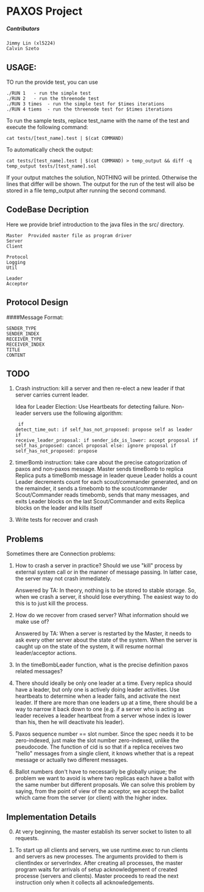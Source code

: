 PAXOS Project 
=============

##### Contributors

 	Jimmy Lin (xl5224)
 	Calvin Szeto 

USAGE:
---------------
TO run the provide test, you can use

    ./RUN 1   - run the simple test
    ./RUN 2   - run the threenode test
    ./RUN 3 times  - run the simple test for $times iterations
    ./RUN 4 tiems  - run the threenode test for $times iterations

To run the sample tests, replace test_name with the name of the test and execute the following command:

	cat tests/[test_name].test | $(cat COMMAND)

To automatically check the output:

	cat tests/[test_name].test | $(cat COMMAND) > temp_output && diff -q temp_output tests/[test_name].sol

If your output matches the solution, NOTHING will be printed. Otherwise the lines that differ will be shown. 
The output for the run of the test will also be stored in a file temp_output after running the second command.

CodeBase Decription
------------------
Here we provide brief introduction to the java files in the src/ directory.

	Master  Provided master file as program driver
	Server
	Client
	
	Protocol
	Logging
	Util

	Leader
	Acceptor

Protocol Design
----------------

####Message Format: 

	SENDER_TYPE 
	SENDER_INDEX
	RECEIVER_TYPE
	RECEIVER_INDEX
	TITLE
	CONTENT


TODO
----------------
1. Crash instruction: kill a server and then re-elect a new leader if that server carries current leader.

    Idea for Leader Election:
        Use Heartbeats for detecting failure.
        Non-leader servers use the following algorithm:
        <pre><code>
            if detect_time_out:
                if self_has_not_proposed:
                    propose self as leader
            if receive_leader_proposal:
                if sender_idx_is_lower:
                    accept proposal
                    if self_has_proposed:
                        cancel proposal
                else:
                    ignore proposal
                    if self_has_not_proposed:
                        propose
        </pre></code>
    

2. timerBomb instruction: take care about the precise catogorization of paxos and non-paxos message.
    Master sends timeBomb to replica
    Replica puts a timeBomb message in leader queue
    Leader holds a count
    Leader decrements count for each scout/commander generated, and on the remainder, it sends a timebomb to the scout/commander
    Scout/Commander reads timebomb, sends that many messages, and exits
    Leader blocks on the last Scout/Commander and exits
    Replica blocks on the leader and kills itself
4. Write tests for recover and crash

Problems
---------------

Sometimes there are Connection problems:

1. How to crash a server in practice? Should we use "kill" process by external system call or in the manner of message passing. In latter case, the server may not crash immediately. 
    
    Answered by TA: In theory, nothing is to be stored to stable storage. So, when we crash a server, it should lose everything. The easiest way to do this is to just kill the process.
    
2. How do we recover from crased server? What information should we make use of?

    Answered by TA: When a server is restarted by the Master, it needs to ask every other server about the state of the system. When the server is caught up on the state of the system, it will resume normal leader/acceptor actions.

3. In the timeBombLeader function, what is the precise definition paxos related messages? 

4. There should ideally be only one leader at a time. Every replica should have a leader, but only one is actively doing leader activities. Use heartbeats to determine when a leader fails, and activate the next leader. If there are more than one leaders up at a time, there should be a way to narrow it back down to one (e.g. if a server who is acting as leader receives a leader heartbeat from a server whose index is lower than his, then he will deactivate his leader).

5. Paxos sequence number == slot number. Since the spec needs it to be zero-indexed, just make the slot number zero-indexed, unlike the pseudocode. The function of cid is so that if a replica receives two "hello" messages from a single client, it knows whether that is a repeat message or actually two different messages. 

6. Ballot numbers don't have to necessarily be globally unique; the problem we want to avoid is where two replicas each have a ballot with the same number but different proposals. We can solve this problem by saying, from the point of view of the acceptor, we accept the ballot which came from the server (or client) with the higher index. 



Implementation Details
---------------
0. At very beginning, the master establish its server socket to listen to all
   requests.

1. To start up all clients and servers, we use runtime.exec to run clients and
   servers as new processes. The arguments provided to them is clientIndex or
   serverIndex. After creating all processes, the master program waits for 
   arrivals of setup acknowledgement of created processe (servers and
   clients). Master proceeds to read the next instruction only when it
   collects all acknowledgements. 
